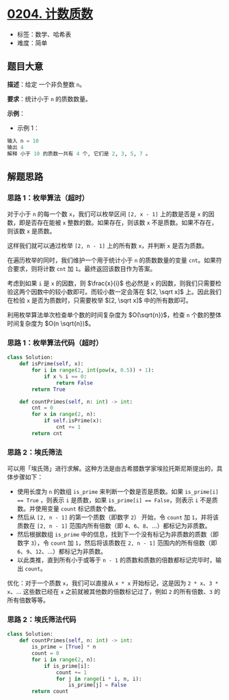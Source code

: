 # [0204. 计数质数](https://leetcode.cn/problems/count-primes/)

- 标签：数学、哈希表
- 难度：简单

## 题目大意

**描述**：给定 一个非负整数 `n`。

**要求**：统计小于 `n` 的质数数量。

**示例**：

- 示例 1：

```Python
输入 n = 10
输出 4
解释 小于 10 的质数一共有 4 个, 它们是 2, 3, 5, 7 。
```

## 解题思路

### 思路 1：枚举算法（超时）

对于小于 `n` 的每一个数 `x`，我们可以枚举区间 `[2, x - 1]` 上的数是否是 `x` 的因数，即是否存在能被 `x` 整数的数。如果存在，则该数 `x` 不是质数。如果不存在，则该数 `x` 是质数。

这样我们就可以通过枚举 `[2, n - 1]` 上的所有数 `x`，并判断 `x` 是否为质数。

在遍历枚举的同时，我们维护一个用于统计小于 `n` 的质数数量的变量 `cnt`。如果符合要求，则将计数 `cnt` 加 `1`。最终返回该数目作为答案。

考虑到如果 `i` 是 `x` 的因数，则 $\frac{x}{i}$ 也必然是 `x` 的因数，则我们只需要检验这两个因数中的较小数即可。而较小数一定会落在 $[2, \sqrt x]$ 上。因此我们在检验 `x` 是否为质数时，只需要枚举 $[2, \sqrt x]$ 中的所有数即可。

利用枚举算法单次检查单个数的时间复杂度为 $O(\sqrt{n})$，检查 `n` 个数的整体时间复杂度为 $O(n \sqrt{n})$。

### 思路 1：枚举算法代码（超时）

```Python
class Solution:
    def isPrime(self, x):
        for i in range(2, int(pow(x, 0.5)) + 1):
            if x % i == 0:
                return False
        return True

    def countPrimes(self, n: int) -> int:
        cnt = 0
        for x in range(2, n):
            if self.isPrime(x):
                cnt += 1
        return cnt
```

### 思路 2：埃氏筛法

可以用「埃氏筛」进行求解。这种方法是由古希腊数学家埃拉托斯尼斯提出的，具体步骤如下：

- 使用长度为 `n` 的数组 `is_prime` 来判断一个数是否是质数。如果 `is_prime[i] == True` ，则表示 `i` 是质数，如果 `is_prime[i] == False`，则表示 `i` 不是质数。并使用变量 `count` 标记质数个数。
- 然后从 `[2, n - 1]` 的第一个质数（即数字 `2`） 开始，令 `count` 加 `1`，并将该质数在 `[2, n - 1]` 范围内所有倍数（即 `4`、`6`、`8`、...）都标记为非质数。
- 然后根据数组 `is_prime` 中的信息，找到下一个没有标记为非质数的质数（即数字  `3`），令 `count` 加 `1`，然后将该质数在 `2, n - 1]` 范围内的所有倍数（即 `6`、`9`、`12`、…）都标记为非质数。
- 以此类推，直到所有小于或等于 `n - 1` 的质数和质数的倍数都标记完毕时，输出 `count`。

优化：对于一个质数 `x`，我们可以直接从 `x * x` 开始标记，这是因为 `2 * x`、`3 * x`、… 这些数已经在 `x` 之前就被其他数的倍数标记过了，例如 `2` 的所有倍数、`3` 的所有倍数等等。

### 思路 2：埃氏筛法代码

```Python
class Solution:
    def countPrimes(self, n: int) -> int:
        is_prime = [True] * n
        count = 0
        for i in range(2, n):
            if is_prime[i]:
                count += 1
                for j in range(i * i, n, i):
                    is_prime[j] = False
        return count
```

